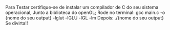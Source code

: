 Para Testar certifique-se de instalar um compilador de C do seu sistema operacional, Junto a biblioteca do openGL;
Rode no terminal:  gcc main.c -o {nome do seu output} -lglut -lGLU -lGL -lm
Depois: ./{nome do seu output}
Se divirta!!
